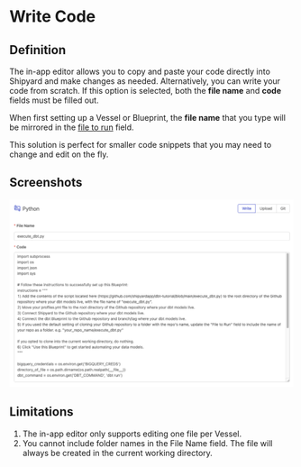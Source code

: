 # Write Code

## Definition

The in-app editor allows you to copy and paste your code directly into Shipyard and make changes as needed. Alternatively, you can write your code from scratch. If this option is selected, both the **file name** and **code** fields must be filled out.

When first setting up a Vessel or Blueprint, the **file name** that you type will be mirrored in the [file to run](command.md#file-to-run) field.

This solution is perfect for smaller code snippets that you may need to change and edit on the fly.

## Screenshots

![](../../../.gitbook/assets/image%20%28102%29.png)

## Limitations

1. The in-app editor only supports editing one file per Vessel.
2. You cannot include folder names in the File Name field. The file will always be created in the current working directory.

